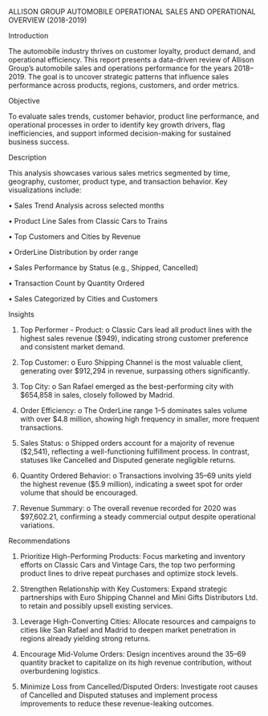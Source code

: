 ALLISON GROUP AUTOMOBILE OPERATIONAL SALES AND OPERATIONAL OVERVIEW (2018-2019)

Introduction

The automobile industry thrives on customer loyalty, product demand, and operational efficiency. This report presents a data-driven review of Allison Group’s automobile sales and operations performance for the years 2018–2019. The goal is to uncover strategic patterns that influence sales performance across products, regions, customers, and order metrics.

Objective

To evaluate sales trends, customer behavior, product line performance, and operational processes in order to identify key growth drivers, flag inefficiencies, and support informed decision-making for sustained business success.

Description

This analysis showcases various sales metrics segmented by time, geography, customer, product type, and transaction behavior. Key visualizations include:

•	Sales Trend Analysis across selected months

•	Product Line Sales from Classic Cars to Trains

•	Top Customers and Cities by Revenue

•	OrderLine Distribution by order range

•	Sales Performance by Status (e.g., Shipped, Cancelled)

•	Transaction Count by Quantity Ordered

•	Sales Categorized by Cities and Customers

Insights

1.	Top Performer - Product:
o	Classic Cars lead all product lines with the highest sales revenue ($949), indicating strong customer preference and consistent market demand.

2.	Top Customer:
o	Euro Shipping Channel is the most valuable client, generating over $912,294 in revenue, surpassing others significantly.

3.	Top City:
o	San Rafael emerged as the best-performing city with $654,858 in sales, closely followed by Madrid.

4.	Order Efficiency:
o	The OrderLine range 1–5 dominates sales volume with over $4.8 million, showing high frequency in smaller, more frequent transactions.

5.	Sales Status:
o	Shipped orders account for a majority of revenue ($2,541), reflecting a well-functioning fulfillment process. In contrast, statuses like Cancelled and Disputed generate negligible returns.

6.	Quantity Ordered Behavior:
o	Transactions involving 35–69 units yield the highest revenue ($5.9 million), indicating a sweet spot for order volume that should be encouraged.

7.	Revenue Summary:
o	The overall revenue recorded for 2020 was $97,602.21, confirming a steady commercial output despite operational variations.

Recommendations
1.	Prioritize High-Performing Products:
Focus marketing and inventory efforts on Classic Cars and Vintage Cars, the top two performing product lines to drive repeat purchases and optimize stock levels.

2.	Strengthen Relationship with Key Customers:
Expand strategic partnerships with Euro Shipping Channel and Mini Gifts Distributors Ltd. to retain and possibly upsell existing services.

3.	Leverage High-Converting Cities:
Allocate resources and campaigns to cities like San Rafael and Madrid to deepen market penetration in regions already yielding strong returns.

4.	Encourage Mid-Volume Orders:
Design incentives around the 35–69 quantity bracket to capitalize on its high revenue contribution, without overburdening logistics.

5.	Minimize Loss from Cancelled/Disputed Orders:
Investigate root causes of Cancelled and Disputed statuses and implement process improvements to reduce these revenue-leaking outcomes.

